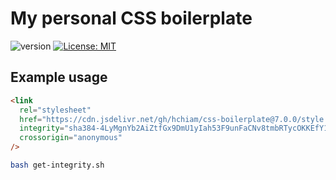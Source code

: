 # My personal CSS boilerplate

![version](https://img.shields.io/github/release/hchiam/css-boilerplate) [![License: MIT](https://img.shields.io/badge/License-MIT-yellow.svg)](https://github.com/hchiam/css-boilerplate/blob/master/LICENSE)

## Example usage

```html
<link
  rel="stylesheet"
  href="https://cdn.jsdelivr.net/gh/hchiam/css-boilerplate@7.0.0/style.css"
  integrity="sha384-4LyMgnYb2AiZtfGx9DmU1yIah53F9unFaCNv8tmbRTycOKKEfY1VleH71ezkUOT8"
  crossorigin="anonymous"
/>
```

```bash
bash get-integrity.sh
```
